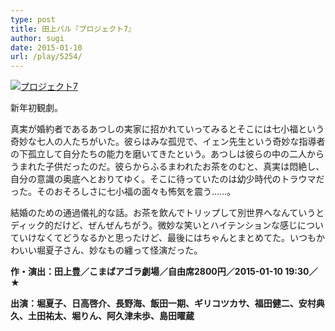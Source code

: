 ```yaml
---
type: post
title: 田上パル『プロジェクト7』
author: sugi
date: 2015-01-10
url: /play/5254/
---
```

<a href="http://i1.wp.com/asharpminor.com/wp-content/uploads/2015/01/unnamed.png" onclick="_gaq.push(['_trackEvent', 'outbound-article', 'http://asharpminor.com/wp-content/uploads/2015/01/unnamed.png', '']);" ><img src="http://i1.wp.com/asharpminor.com/wp-content/uploads/2015/01/unnamed.png?resize=192%2C300" alt="プロジェクト7" class="alignleft size-medium wp-image-5255" data-recalc-dims="1" /></a>

新年初観劇。

真実が婚約者であるあつしの実家に招かれていってみるとそこには七小福という奇妙な七人の人たちがいた。彼らはみな孤児で、イェン先生という奇妙な指導者の下孤立して自分たちの能力を磨いてきたという。あつしは彼らの中の二人からうまれた子供だったのだ。彼らからふるまわれたお茶をのむと、真実は悶絶し、自分の意識の奥底へとおりてゆく。そこに待っていたのは幼少時代のトラウマだった。そのおそろしさに七小福の面々も怖気を震う……。

結婚のための通過儀礼的な話。お茶を飲んでトリップして別世界へなんていうとディック的だけど、ぜんぜんちがう。微妙な笑いとハイテンションな感じについていけなくてどうなるかと思ったけど、最後にはちゃんとまとめてた。いつもかわいい堀夏子さん、妙なもの纏って怪演だった。

**作・演出：田上豊／こまばアゴラ劇場／自由席2800円／2015-01-10 19:30／★**

**出演：堀夏子、日高啓介、長野海、飯田一期、ギリコツカサ、福田健二、安村典久、土田祐太、堀りん、阿久津未歩、島田曜蔵**
